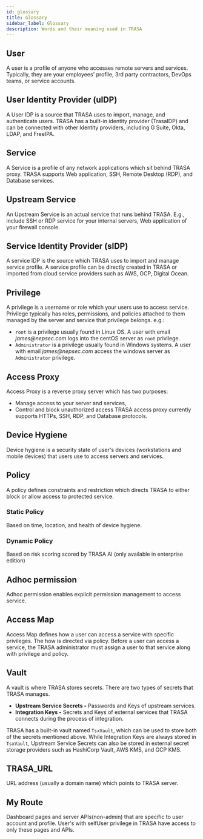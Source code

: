 ```yaml
---
id: glossary
title: Glossary
sidebar_label: Glossary
description: Words and their meaning used in TRASA
---
```


## User

A user is a profile of anyone who accesses remote servers and services. Typically, they are your employees' profile, 3rd party contractors, DevOps teams, or service accounts.

## User Identity Provider (uIDP)

A User IDP is a source that TRASA uses to import, manage, and authenticate users. TRASA has a built-in identity provider (TrasaIDP) and can be connected with other Identity providers, including G Suite, Okta, LDAP, and FreeIPA.

## Service

A Service is a profile of any network applications which sit behind TRASA proxy. TRASA supports Web application, SSH, Remote Desktop (RDP), and Database services.

## Upstream Service

An Upstream Service is an actual service that runs behind TRASA. E.g., include SSH or RDP service for your internal servers, Web application of your firewall console.

## Service Identity Provider (sIDP)

A service IDP is the source which TRASA uses to import and manage service profile. A service profile can be directly created in TRASA or imported from cloud service providers such as AWS, GCP, Digital Ocean.

## Privilege

A privilege is a username or role which your users use to access service.
Privilege typically has roles, permissions, and policies attached to them managed by the server and service that privilege belongs.
e.g.:

- `root` is a privilege usually found in Linux OS. A user with email _james@nepsec.com_ logs into the centOS server as `root` privilege.
- `Administrator` is a privilege usually found in Windows systems. A user with email _james@nepsec.com_ access the windows server as `Administrator` privilege.

## Access Proxy

Access Proxy is a reverse proxy server which has two purposes:

- Manage access to your server and services,
- Control and block unauthorized access
  TRASA access proxy currently supports HTTPs, SSH, RDP, and Database protocols.

## Device Hygiene

Device hygiene is a security state of user's devices (workstations and mobile devices) that users use to access servers and services.

## Policy

A policy defines constraints and restriction which directs TRASA to either block or allow access to protected service.

### Static Policy

Based on time, location, and health of device hygiene.

### Dynamic Policy

Based on risk scoring scored by TRASA AI (only available in enterprise edition)

## Adhoc permission

Adhoc permission enables explicit permission management to access service.

## Access Map

Access Map defines how a user can access a service with specific privileges. The how is directed via policy. Before a user can access a service, the TRASA administrator must assign a user to that service along with privilege and policy.

## Vault

A vault is where TRASA stores secrets. There are two types of secrets that TRASA manages.

- **Upstream Service Secrets -** Passwords and Keys of upstream services.
- **Integration Keys -** Secrets and Keys of external services that TRASA connects during the process of integration.

TRASA has a built-in vault named `TsxVault`, which can be used to store both of the secrets mentioned above. While Integration Keys are always stored in `TsxVault`, Upstream Service Secrets can also be stored in external secret storage providers such as HashiCorp Vault, AWS KMS, and GCP KMS.

## TRASA_URL

URL address (usually a domain name) which points to TRASA server.

## My Route

Dashboard pages and server APIs(non-admin) that are specific to user account and profile. User's with selfUser privilege in TRASA have access to only these pages and APIs.
